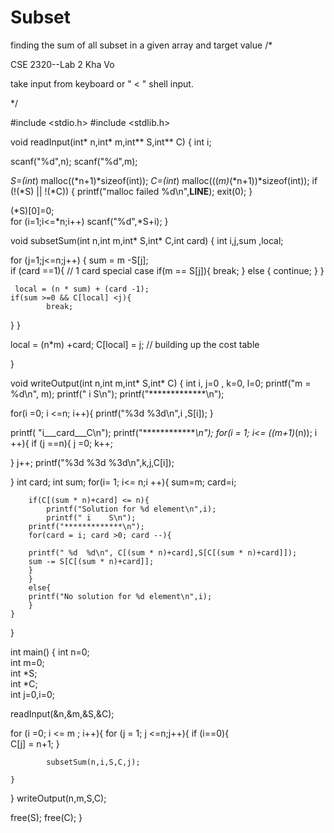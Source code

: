 # Subset
finding the sum of all subset in a given array and target value
/*

CSE 2320--Lab 2
Kha Vo

take input from keyboard or " < " shell input.

*/

#include <stdio.h>
#include <stdlib.h>

void readInput(int* n,int* m,int** S,int** C)
{
int i;

scanf("%d",n);
scanf("%d",m);

*S=(int*) malloc((*n+1)*sizeof(int));
*C=(int*) malloc(((*m)*(*n+1))*sizeof(int));
if (!(*S) || !(*C))
{
  printf("malloc failed %d\n",__LINE__);
  exit(0);
}

(*S)[0]=0;               
for (i=1;i<=*n;i++)
  scanf("%d",*S+i);
}

void subsetSum(int n,int m,int* S,int* C,int card)
{
int i,j,sum ,local;

  for (j=1;j<=n;j++)
  {
    sum = m -S[j];      
	if (card ==1){			// 1 card special case
		if(m == S[j]){
		break;
		}
		else {
			continue;
		}
	}                                      
  
	 local = (n * sum) + (card -1);
	if(sum >=0 && C[local] <j){
			break;
 }
  }

  local = (n*m) +card;
  C[local] = j;				// building up the cost table 

}

void writeOutput(int n,int m,int* S,int* C)
{
int i, j=0 , k=0, l=0;
printf("m = %d\n", m);
printf(" i    S\n");
printf("*************\n");

for(i =0; i <=n; i++){
printf("%3d %3d\n",i ,S[i]);
}

printf( "i___card___C\n");
printf("*************\n");
for(i = 1; i<= ((m+1)*(n)); i ++){
		if (j ==n){
		j =0;
		k++;
		
}
		j++;
		printf("%3d %3d %3d\n",k,j,C[i]);
		
		
}
int card;
int sum;
	for(i= 1; i<= n;i ++){
		sum=m;
		card=i;
		
		if(C[(sum * n)+card] <= n){
			printf("Solution for %d element\n",i);
			printf(" i    S\n");
		printf("*************\n");
		for(card = i; card >0; card --){
		
		printf(" %d  %d\n", C[(sum * n)+card],S[C[(sum * n)+card]]);
		sum -= S[C[(sum * n)+card]];
		}
		}
		else{
		printf("No solution for %d element\n",i);
		}
	}

}


int main()
{
int n=0;  
int m=0;    
int *S;   
int *C;   
int j=0,i=0;

readInput(&n,&m,&S,&C);

for (i =0; i <= m ; i++){
	for (j = 1; j <=n;j++){
		if (i==0){	
		C[j] = n+1;
		}
		
			subsetSum(n,i,S,C,j);
		
	}
}
writeOutput(n,m,S,C);


free(S);
free(C);
}

